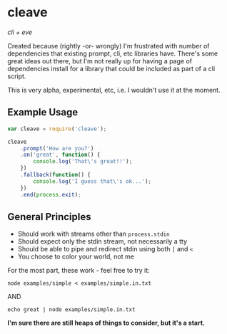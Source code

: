 # cleave

_cli + eve_

Created because (rightly -or- wrongly) I'm frustrated with number of dependencies that existing prompt, cli, etc libraries have.  There's some great ideas out there, but I'm not really up for having a page of dependencies install for a library that could be included as part of a cli script.

This is very alpha, experimental, etc, i.e. I wouldn't use it at the moment.

## Example Usage

```js
var cleave = require('cleave');

cleave
    .prompt('How are you?')
    .on('great', function() {
        console.log('That\'s great!!');
    })
    .fallback(function() {
        console.log('I guess that\'s ok...');
    })
    .end(process.exit);
```

## General Principles

- Should work with streams other than `process.stdin`
- Should expect only the stdin stream, not necessarily a tty
- Should be able to pipe and redirect stdin using both `|` and `<`
- You choose to color your world, not me

For the most part, these work - feel free to try it:

```
node examples/simple < examples/simple.in.txt
```

AND

```
echo great | node examples/simple.in.txt
```

__I'm sure there are still heaps of things to consider, but it's a start.__